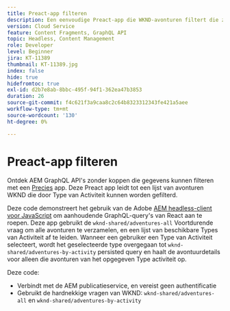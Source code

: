 ```yaml
---
title: Preact-app filteren
description: Een eenvoudige Preact-app die WKND-avonturen filtert die zijn gemodelleerd met Content Fragments.
version: Cloud Service
feature: Content Fragments, GraphQL API
topic: Headless, Content Management
role: Developer
level: Beginner
jira: KT-11389
thumbnail: KT-11389.jpg
index: false
hide: true
hidefromtoc: true
exl-id: d2b7e8ab-8bbc-495f-94f1-362ea47b3853
duration: 26
source-git-commit: f4c621f3a9caa8c2c64b8323312343fe421a5aee
workflow-type: tm+mt
source-wordcount: '130'
ht-degree: 0%

---
```


# Preact-app filteren

Ontdek AEM GraphQL API&#39;s zonder koppen die gegevens kunnen filteren met een [Precies](https://preactjs.com/) app. Deze Preact app leidt tot een lijst van avonturen WKND die door Type van Activiteit kunnen worden gefilterd.

Deze code demonstreert het gebruik van de Adobe [AEM headless-client voor JavaScript](https://github.com/adobe/aem-headless-client-js/blob/main/api-reference.md) om aanhoudende GraphQL-query&#39;s van React aan te roepen. Deze app gebruikt de `wknd-shared/adventures-all` Voortdurende vraag om alle avonturen te verzamelen, en een lijst van beschikbare Types van Activiteit af te leiden. Wanneer een gebruiker een Type van Activiteit selecteert, wordt het geselecteerde type overgegaan tot `wknd-shared/adventures-by-activity` persisted query en haalt de avontuurdetails voor alleen die avonturen van het opgegeven Type activiteit op.

Deze code:

+ Verbindt met de AEM publicatieservice, en vereist geen authentificatie
+ Gebruikt de hardnekkige vragen van WKND: `wknd-shared/adventures-all` en `wknd-shared/adventures-by-activity`

